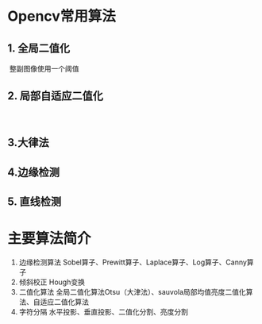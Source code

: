 # Opencv常用算法

## 1. 全局二值化

​		整副图像使用一个阈值

## 2. 局部自适应二值化

​		

## 3.大律法

## 4.边缘检测

## 5. 直线检测



# 主要算法简介

1. 边缘检测算法
Sobel算子、Prewitt算子、Laplace算子、Log算子、Canny算子
2. 倾斜校正
Hough变换
3. 二值化算法
全局二值化算法Otsu（大津法）、sauvola局部均值亮度二值化算法、自适应二值化算法
4. 字符分隔
水平投影、垂直投影、二值化分割、亮度分割

